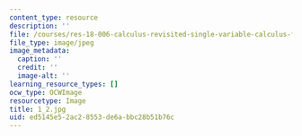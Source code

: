 ```yaml
---
content_type: resource
description: ''
file: /courses/res-18-006-calculus-revisited-single-variable-calculus-fall-2010/ed5145e52ac28553de6abbc28b51b76c_1_2.jpg
file_type: image/jpeg
image_metadata:
  caption: ''
  credit: ''
  image-alt: ''
learning_resource_types: []
ocw_type: OCWImage
resourcetype: Image
title: 1_2.jpg
uid: ed5145e5-2ac2-8553-de6a-bbc28b51b76c
---
```

